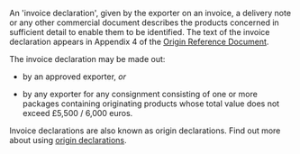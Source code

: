 An 'invoice declaration', given by the exporter on an invoice, a delivery note or any other commercial document describes the products concerned in sufficient detail to enable them to be identified. The text of the invoice declaration appears in Appendix 4 of the [Origin Reference Document]({ord_url}).

The invoice declaration may be made out:

- by an approved exporter, _or_

- by any exporter for any consignment consisting of one or more packages containing originating products whose total value does not exceed £5,500 / 6,000 euros.

Invoice declarations are also known as origin declarations. Find out more about using [origin declarations](https://www.gov.uk/guidance/get-proof-of-origin-for-your-goods#origin-declaration).
